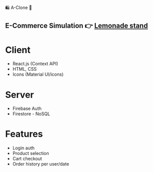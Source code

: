 :shopping: A-Clone :shopping_cart:
## E-Commerce Simulation :point_right: [Lemonade stand](https://www.zeelib.com/projects/amazon)

# Client
* React.js (Context API)
* HTML, CSS
* Icons (Material UI/icons)

# Server
* Firebase Auth
* Firestore - NoSQL

# Features
* Login auth
* Product selection
* Cart checkout
* Order history per user/date

